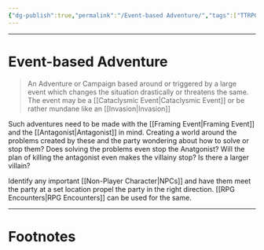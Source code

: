 ```yaml
---
{"dg-publish":true,"permalink":"/Event-based Adventure/","tags":["TTRPG"]}
---
```



---
# Event-based Adventure
> An Adventure or Campaign based around or triggered by a large event which changes the situation drastically or threatens the same. The event may be a [[Cataclysmic Event\|Cataclysmic Event]] or be rather mundane like an [[Invasion\|Invasion]]

Such adventures need to be made with the [[Framing Event\|Framing Event]] and the [[Antagonist\|Antagonist]] in mind. 
Creating a world around the problems created by these and the party wondering about how to solve or stop them? Does solving the problems even stop the Anatgonist? Will the plan of killing the antagonist even makes the villainy stop? Is there a larger villain?

Identify any important [[Non-Player Character\|NPCs]] and have them meet the party at a set location propel the party in the right direction. [[RPG Encounters\|RPG Encounters]] can be used for the same. 

---
# Footnotes